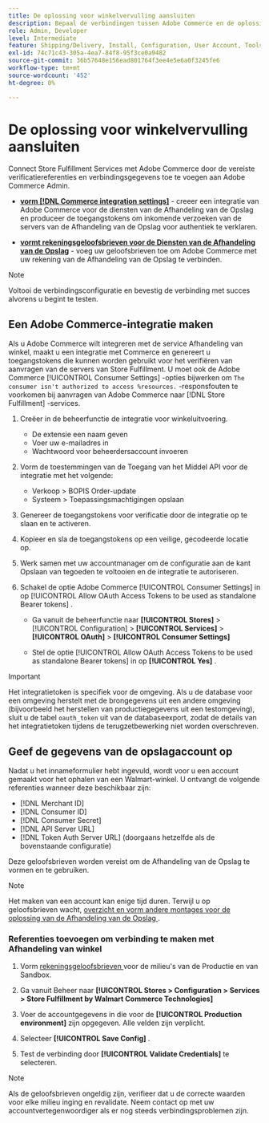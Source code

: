 ```yaml
---
title: De oplossing voor winkelvervulling aansluiten
description: Bepaal de verbindingen tussen Adobe Commerce en de oplossing van de Behandeling van de Opslag. Maak een Adobe Commerce-integratie en autoriseer deze en voeg de gegevens van de opslagtegoedaccount toe aan de Adobe Commerce-serviceconfiguratie.
role: Admin, Developer
level: Intermediate
feature: Shipping/Delivery, Install, Configuration, User Account, Tools and External Services
exl-id: 74c71c43-305a-4ea7-84f8-95f3ce0a9482
source-git-commit: 36b57648e156ead801764f3ee4e5e6a0f3245fe6
workflow-type: tm+mt
source-wordcount: '452'
ht-degree: 0%

---
```


# De oplossing voor winkelvervulling aansluiten

Connect Store Fulfillment Services met Adobe Commerce door de vereiste verificatiereferenties en verbindingsgegevens toe te voegen aan Adobe Commerce Admin.

- **[vorm [!DNL Commerce integration settings]](#create-an-adobe-commerce-integration)** - creeer een integratie van Adobe Commerce voor de diensten van de Afhandeling van de Opslag en produceer de toegangstokens om inkomende verzoeken van de servers van de Afhandeling van de Opslag voor authentiek te verklaren.

- **[vormt rekeningsgeloofsbrieven voor de Diensten van de Afhandeling van de Opslag](#configure-store-fulfillment-account-credentials)** - voeg uw geloofsbrieven toe om Adobe Commerce met uw rekening van de Afhandeling van de Opslag te verbinden.

>[!NOTE]
>
>Voltooi de verbindingsconfiguratie en bevestig de verbinding met succes alvorens u begint te testen.

## Een Adobe Commerce-integratie maken

Als u Adobe Commerce wilt integreren met de service Afhandeling van winkel, maakt u een integratie met Commerce en genereert u toegangstokens die kunnen worden gebruikt voor het verifiëren van aanvragen van de servers van Store Fulfillment. U moet ook de Adobe Commerce [!UICONTROL Consumer Settings] -opties bijwerken om `The consumer isn't authorized to access %resources.` -responsfouten te voorkomen bij aanvragen van Adobe Commerce naar [!DNL Store Fulfillment] -services.

1. Creëer in de beheerfunctie de integratie voor winkeluitvoering.

   - De extensie een naam geven
   - Voer uw e-mailadres in
   - Wachtwoord voor beheerdersaccount invoeren

1. Vorm de toestemmingen van de Toegang van het Middel API voor de integratie met het volgende:

   - Verkoop > BOPIS Order-update
   - Systeem > Toepassingsmachtigingen opslaan

1. Genereer de toegangstokens voor verificatie door de integratie op te slaan en te activeren.

1. Kopieer en sla de toegangstokens op een veilige, gecodeerde locatie op.

1. Werk samen met uw accountmanager om de configuratie aan de kant Opslaan van tegoeden te voltooien en de integratie te autoriseren.

1. Schakel de optie Adobe Commerce [!UICONTROL Consumer Settings] in op [!UICONTROL Allow OAuth Access Tokens to be used as standalone Bearer tokens] .

   - Ga vanuit de beheerfunctie naar **[!UICONTROL Stores]** > [!UICONTROL Configuration] > **[!UICONTROL Services]** > **[!UICONTROL OAuth]** > **[!UICONTROL Consumer Settings]**

   - Stel de optie [!UICONTROL Allow OAuth Access Tokens to be used as standalone Bearer tokens] in op **[!UICONTROL Yes]** .

>[!IMPORTANT]
>
> Het integratietoken is specifiek voor de omgeving. Als u de database voor een omgeving herstelt met de brongegevens uit een andere omgeving (bijvoorbeeld het herstellen van productiegegevens uit een testomgeving), sluit u de tabel `oauth_token` uit van de databaseexport, zodat de details van het integratietoken tijdens de terugzetbewerking niet worden overschreven.


## Geef de gegevens van de opslagaccount op

Nadat u het innameformulier hebt ingevuld, wordt voor u een account gemaakt voor het ophalen van een Walmart-winkel. U ontvangt de volgende referenties wanneer deze beschikbaar zijn:

- [!DNL Merchant ID]
- [!DNL Consumer ID]
- [!DNL Consumer Secret]
- [!DNL API Server URL]
- [!DNL Token Auth Server URL] (doorgaans hetzelfde als de bovenstaande configuratie)

Deze geloofsbrieven worden vereist om de Afhandeling van de Opslag te vormen en te gebruiken.

>[!NOTE]
>
>Het maken van een account kan enige tijd duren. Terwijl u op geloofsbrieven wacht, [ overzicht en vorm andere montages voor de oplossing van de Afhandeling van de Opslag ](service-config-settings-overview.md).

### Referenties toevoegen om verbinding te maken met Afhandeling van winkel

1. Vorm [ rekeningsgeloofsbrieven ](enable-general.md) voor de milieu&#39;s van de Productie en van Sandbox.

1. Ga vanuit Beheer naar **[!UICONTROL Stores > Configuration > Services > Store Fulfillment by Walmart Commerce Technologies]**

1. Voer de accountgegevens in die voor de **[!UICONTROL Production environment]** zijn opgegeven. Alle velden zijn verplicht.

1. Selecteer **[!UICONTROL Save Config]** .

1. Test de verbinding door **[!UICONTROL Validate Credentials]** te selecteren.

>[!NOTE]
>
>Als de geloofsbrieven ongeldig zijn, verifieer dat u de correcte waarden voor elke milieu inging en revalidate. Neem contact op met uw accountvertegenwoordiger als er nog steeds verbindingsproblemen zijn.
